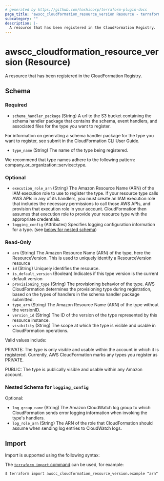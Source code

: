 ```yaml
---
# generated by https://github.com/hashicorp/terraform-plugin-docs
page_title: "awscc_cloudformation_resource_version Resource - terraform-provider-awscc"
subcategory: ""
description: |-
  A resource that has been registered in the CloudFormation Registry.
---
```


# awscc_cloudformation_resource_version (Resource)

A resource that has been registered in the CloudFormation Registry.



<!-- schema generated by tfplugindocs -->
## Schema

### Required

- `schema_handler_package` (String) A url to the S3 bucket containing the schema handler package that contains the schema, event handlers, and associated files for the type you want to register.

For information on generating a schema handler package for the type you want to register, see submit in the CloudFormation CLI User Guide.
- `type_name` (String) The name of the type being registered.

We recommend that type names adhere to the following pattern: company_or_organization::service::type.

### Optional

- `execution_role_arn` (String) The Amazon Resource Name (ARN) of the IAM execution role to use to register the type. If your resource type calls AWS APIs in any of its handlers, you must create an IAM execution role that includes the necessary permissions to call those AWS APIs, and provision that execution role in your account. CloudFormation then assumes that execution role to provide your resource type with the appropriate credentials.
- `logging_config` (Attributes) Specifies logging configuration information for a type. (see [below for nested schema](#nestedatt--logging_config))

### Read-Only

- `arn` (String) The Amazon Resource Name (ARN) of the type, here the ResourceVersion. This is used to uniquely identify a ResourceVersion resource
- `id` (String) Uniquely identifies the resource.
- `is_default_version` (Boolean) Indicates if this type version is the current default version
- `provisioning_type` (String) The provisioning behavior of the type. AWS CloudFormation determines the provisioning type during registration, based on the types of handlers in the schema handler package submitted.
- `type_arn` (String) The Amazon Resource Name (ARN) of the type without the versionID.
- `version_id` (String) The ID of the version of the type represented by this resource instance.
- `visibility` (String) The scope at which the type is visible and usable in CloudFormation operations.

Valid values include:

PRIVATE: The type is only visible and usable within the account in which it is registered. Currently, AWS CloudFormation marks any types you register as PRIVATE.

PUBLIC: The type is publically visible and usable within any Amazon account.

<a id="nestedatt--logging_config"></a>
### Nested Schema for `logging_config`

Optional:

- `log_group_name` (String) The Amazon CloudWatch log group to which CloudFormation sends error logging information when invoking the type's handlers.
- `log_role_arn` (String) The ARN of the role that CloudFormation should assume when sending log entries to CloudWatch logs.

## Import

Import is supported using the following syntax:

The [`terraform import` command](https://developer.hashicorp.com/terraform/cli/commands/import) can be used, for example:

```shell
$ terraform import awscc_cloudformation_resource_version.example "arn"
```

